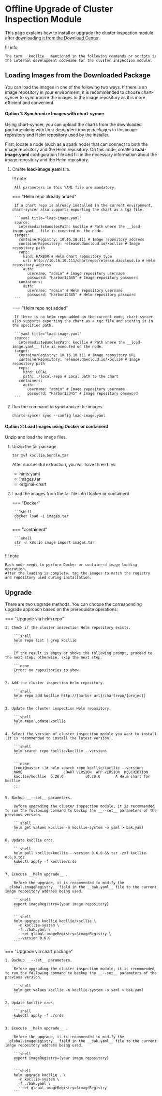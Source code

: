 # Offline Upgrade of Cluster Inspection Module

This page explains how to install or upgrade the cluster inspection module after [downloading it from the Download Center](../../../download/modules/kcollie.md).

!!! info

    The term __kocllie__ mentioned in the following commands or scripts is the internal development codename for the cluster inspection module.

## Loading Images from the Downloaded Package

You can load the images in one of the following two ways. If there is an image repository in your environment, it is recommended to choose chart-syncer to synchronize the images to the image repository as it is more efficient and convenient.

#### Option 1: Synchronize Images with chart-syncer

Using chart-syncer, you can upload the charts from the downloaded package along with their dependent image packages to the image repository and Helm repository used by the installer.

First, locate a node (such as a spark node) that can connect to both the image repository and the Helm repository. On this node, create a __load-image.yaml__ configuration file and fill in the necessary information about the image repository and the Helm repository.

1. Create __load-image.yaml__ file.

    !!! note

        All parameters in this YAML file are mandatory.

    === "Helm repo already added"

        If a chart repo is already installed in the current environment, chart-syncer also supports exporting the chart as a tgz file.

        ```yaml title="load-image.yaml"
        source:
          intermediateBundlesPath: kocllie # Path where the __load-image.yaml__ file is executed on the node.
        target:
          containerRegistry: 10.16.10.111 # Image repository address
          containerRepository: release.daocloud.io/kocllie # Image repository path
          repo:
            kind: HARBOR # Helm Chart repository type
            url: http://10.16.10.111/chartrepo/release.daocloud.io # Helm repository address
            auth:
              username: "admin" # Image repository username
              password: "Harbor12345" # Image repository password
          containers:
            auth:
              username: "admin" # Helm repository username
              password: "Harbor12345" # Helm repository password
        ```

    === "Helm repo not added"

        If there is no helm repo added on the current node, chart-syncer also supports exporting the chart as a tgz file and storing it in the specified path.

        ```yaml title="load-image.yaml"
        source:
          intermediateBundlesPath: kocllie # Path where the __load-image.yaml__ file is executed on the node.
        target:
          containerRegistry: 10.16.10.111 # Image repository URL
          containerRepository: release.daocloud.io/kocllie # Image repository path
          repo:
            kind: LOCAL
            path: ./local-repo # Local path to the chart
          containers:
            auth:
              username: "admin" # Image repository username
              password: "Harbor12345" # Image repository password
        ```

2. Run the command to synchronize the images.

    ```shell
    charts-syncer sync --config load-image.yaml
    ```

#### Option 2: Load Images using Docker or containerd

Unzip and load the image files.

1. Unzip the tar package.

    ```shell
    tar xvf kocllie.bundle.tar
    ```

    After successful extraction, you will have three files:

    - hints.yaml
    - images.tar
    - original-chart

2. Load the images from the tar file into Docker or containerd.

    === "Docker"

        ```shell
        docker load -i images.tar
        ```

    === "containerd"

        ```shell
        ctr -n k8s.io image import images.tar
        ```

!!! note

    Each node needs to perform Docker or containerd image loading operation.
    After the loading is complete, tag the images to match the registry and repository used during installation.

## Upgrade

There are two upgrade methods. You can choose the corresponding upgrade approach based on the prerequisite operations:

=== "Upgrade via helm repo"

    1. Check if the cluster inspection Helm repository exists.

        ```shell
        helm repo list | grep kocllie
        ```

        If the result is empty or shows the following prompt, proceed to the next step; otherwise, skip the next step.

        ```none
        Error: no repositories to show
        ```

    2. Add the cluster inspection Helm repository.

        ```shell
        helm repo add kocllie http://{harbor url}/chartrepo/{project}
        ```

    3. Update the cluster inspection Helm repository.

        ```shell
        helm repo update kocllie
        ```

    4. Select the version of cluster inspection module you want to install (it is recommended to install the latest version).

        ```shell
        helm search repo kocllie/kocllie --versions
        ```

        ```none
        [root@master ~]# helm search repo kocllie/kocllie --versions
        NAME                   CHART VERSION  APP VERSION  DESCRIPTION
        kocllie/kocllie  0.20.0          v0.20.0       A Helm chart for kocllie
        ...
        ```

    5. Backup __--set__ parameters.

        Before upgrading the cluster inspection module, it is recommended to run the following command to backup the __--set__ parameters of the previous version.

        ```shell
        helm get values kocllie -n kocllie-system -o yaml > bak.yaml
        ```

    6. Update kocllie crds.

        ```shell
        helm pull kocllie/kocllie --version 0.6.0 && tar -zxf kocllie-0.6.0.tgz
        kubectl apply -f kocllie/crds
        ```

    7. Execute __helm upgrade__ .

        Before the upgrade, it is recommended to modify the __global.imageRegistry__ field in the __bak.yaml__ file to the current image repository address being used.

        ```shell
        export imageRegistry={your image repository}
        ```

        ```shell
        helm upgrade kocllie kocllie/kocllie \
          -n kocllie-system \
          -f ./bak.yaml \
          --set global.imageRegistry=$imageRegistry \
          --version 0.6.0
        ```

=== "Upgrade via chart package"

    1. Backup __--set__ parameters.

        Before upgrading the cluster inspection module, it is recommended to run the following command to backup the __--set__ parameters of the previous version.

        ```shell
        helm get values kocllie -n kocllie-system -o yaml > bak.yaml
        ```

    2. Update kocllie crds.

        ```shell
        kubectl apply -f ./crds
        ```

    3. Execute __helm upgrade__ .

        Before the upgrade, it is recommended to modify the __global.imageRegistry__ field in the __bak.yaml__ file to the current image repository address being used.

        ```shell
        export imageRegistry={your image repository}
        ```

        ```shell
        helm upgrade kocllie . \
          -n kocllie-system \
          -f ./bak.yaml \
          --set global.imageRegistry=$imageRegistry
        ```
